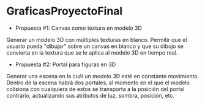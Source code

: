 # GraficasProyectoFinal

- Propuesta #1: Canvas como textura en modelo 3D

Generar un modelo 3D con múltiples texturas en blanco. Permitir que el usuario pueda "dibujar" sobre un canvas en blanco y que su dibujo se convierta en la textura que se le aplica al modelo 3D en tiempo real. 

- Propuesta #2: Portal para figuras en 3D

Generar una escena en la cuál un modelo 3D esté en constante movimiento. Dentro de la escena habrá dos portales, al momento en el que el modelo colisiona con cualquiera de estos se transporta a la posición del portal contrario, actualizando sus atributos de luz, sombra, posición, etc.
